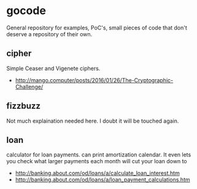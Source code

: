 # gocode

General repository for examples, PoC's, small pieces of code that don't deserve
a repository of their own.

## cipher

Simple Ceaser and Vigenete ciphers.

* http://mango.computer/posts/2016/01/26/The-Cryptographic-Challenge/

## fizzbuzz

Not much explaination needed here.  I doubt it will be touched again.

## loan

calculator for loan payments.  can print amortization calendar.  It even lets you
check what larger payments each month will cut your loan down to

* http://banking.about.com/od/loans/a/calculate_loan_interest.htm
* http://banking.about.com/od/loans/a/loan_payment_calculations.htm
